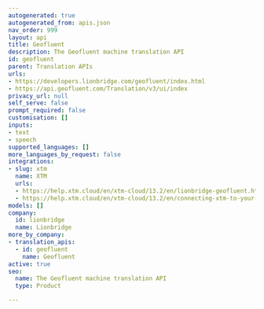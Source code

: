 ```yaml
---
autogenerated: true
autogenerated_from: apis.json
nav_order: 999
layout: api
title: Geofluent
description: The Geofluent machine translation API
id: geofluent
parent: Translation APIs
urls:
- https://developers.lionbridge.com/geofluent/index.html
- https://api.geofluent.com/Translation/v3/ui/index
privacy_url: null
self_serve: false
prompt_required: false
customisation: []
inputs:
- text
- speech
supported_languages: []
more_languages_by_request: false
integrations:
- slug: xtm
  name: XTM
  urls:
  - https://help.xtm.cloud/en/xtm-cloud/13.2/en/lionbridge-geofluent.html
  - https://help.xtm.cloud/en/xtm-cloud/13.2/en/connecting-xtm-to-your-lionbridge-geofluent-mt-engine.html
models: []
company:
  id: lionbridge
  name: Lionbridge
more_by_company:
- translation_apis:
  - id: geofluent
    name: Geofluent
active: true
seo:
  name: The Geofluent machine translation API
  type: Product

---
```


